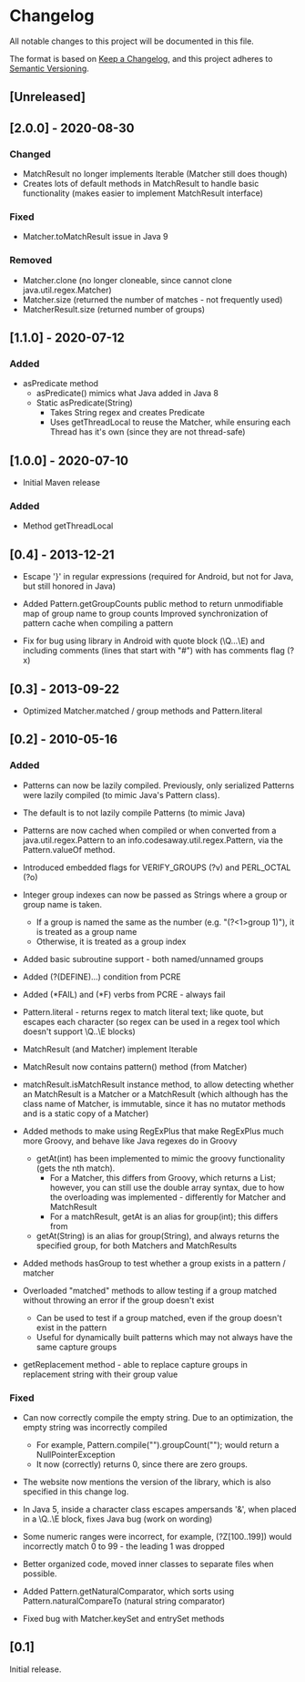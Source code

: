 # Changelog
All notable changes to this project will be documented in this file.

The format is based on [Keep a Changelog](https://keepachangelog.com/en/1.0.0/),
and this project adheres to [Semantic Versioning](https://semver.org/spec/v2.0.0.html).

## [Unreleased]

## [2.0.0] - 2020-08-30

### Changed
* MatchResult no longer implements Iterable<MatchResult> (Matcher still does though)
* Creates lots of default methods in MatchResult to handle basic functionality (makes easier to implement MatchResult interface)
 
### Fixed
* Matcher.toMatchResult issue in Java 9

### Removed
* Matcher.clone (no longer cloneable, since cannot clone java.util.regex.Matcher)
* Matcher.size (returned the number of matches - not frequently used)
* MatcherResult.size (returned number of groups)

## [1.1.0] - 2020-07-12
### Added
* asPredicate method
  * asPredicate() mimics what Java added in Java 8
  * Static asPredicate(String)
    * Takes String regex and creates Predicate
    * Uses getThreadLocal to reuse the Matcher, while ensuring each Thread has it's own (since they are not thread-safe)

## [1.0.0] - 2020-07-10
* Initial Maven release
### Added
* Method getThreadLocal

## [0.4] - 2013-12-21
* Escape '}' in regular expressions (required for Android, but not for Java, but still honored in Java)
* Added Pattern.getGroupCounts public method to return unmodifiable map of group name to group counts
Improved synchronization of pattern cache when compiling a pattern

* Fix for bug using library in Android 
with quote block (\Q...\E) and including comments (lines that start with "#") with has comments flag (?x)

## [0.3] - 2013-09-22
* Optimized Matcher.matched / group methods and Pattern.literal

## [0.2] - 2010-05-16

### Added
* Patterns can now be lazily compiled. Previously, only serialized Patterns were lazily compiled (to mimic Java's Pattern class).
* The default is to not lazily compile Patterns (to mimic Java)

* Patterns are now cached when compiled or when converted from a java.util.regex.Pattern 
    to an info.codesaway.util.regex.Pattern, via the Pattern.valueOf method.
    
* Introduced embedded flags for VERIFY_GROUPS (?v) and PERL_OCTAL (?o)
 
* Integer group indexes can now be passed as Strings where a group or group name is taken. 
  * If a group is named the same as the number (e.g. "(?<1>group 1)"), it is treated as a group name
  * Otherwise, it is treated as a group index
    
* Added basic subroutine support - both named/unnamed groups
* Added (?(DEFINE)...) condition from PCRE
* Added (*FAIL) and (*F) verbs from PCRE - always fail    

* Pattern.literal - returns regex to match literal text; like quote, but escapes each character (so regex can
be used in a regex tool which doesn't support \Q..\E blocks)

* MatchResult (and Matcher) implement Iterable<MatchResult>
* MatchResult now contains pattern() method (from Matcher)

* matchResult.isMatchResult instance method, to allow detecting whether an MatchResult is a Matcher 
    or a MatchResult (which although has the class name of Matcher, is immutable, 
    since it has no mutator methods and is a static copy of a Matcher)

* Added methods to make using RegExPlus that make RegExPlus much more Groovy, and behave like Java regexes do in Groovy
  * getAt(int) has been implemented to mimic the groovy functionality (gets the nth match). 
    * For a Matcher, this differs from Groovy, which returns a List; however, you can still use the double array syntax, due to how the overloading was implemented - differently for Matcher and MatchResult
    * For a matchResult, getAt is an alias for group(int); this differs from 
  * getAt(String) is an alias for group(String), and always returns the specified group, for both Matchers and MatchResults
    
* Added methods hasGroup to test whether a group exists in a pattern / matcher
* Overloaded "matched" methods to allow testing if a group matched without throwing an error if the group doesn't exist
  * Can be used to test if a group matched, even if the group doesn't exist in the pattern 
  * Useful for dynamically built patterns which may not always have the same capture groups
    
* getReplacement method - able to replace capture groups in replacement string with their group value
    
### Fixed
* Can now correctly compile the empty string. Due to an optimization, the empty string was incorrectly compiled
  * For example, Pattern.compile("").groupCount(""); would return a NullPointerException
  * It now (correctly) returns 0, since there are zero groups.
* The website now mentions the version of the library, which is also specified in this change log. 

* In Java 5, inside a character class escapes ampersands '&', when placed in a \Q..\E block, fixes Java bug (work on wording)

* Some numeric ranges were incorrect, for example, (?Z[100..199]) would incorrectly match 0 to 99 - the leading 1 was dropped

* Better organized code, moved inner classes to separate files when possible.

* Added Pattern.getNaturalComparator, which sorts using Pattern.naturalCompareTo (natural string comparator)

* Fixed bug with Matcher.keySet and entrySet methods

## [0.1]
Initial release.
